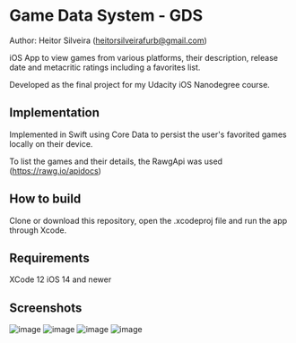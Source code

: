 # Game Data System - GDS
Author: Heitor Silveira (heitorsilveirafurb@gmail.com)

iOS App to view games from various platforms, their description, release date and metacritic ratings including a favorites list.

Developed as the final project for my Udacity iOS Nanodegree course.

## Implementation
Implemented in Swift using Core Data to persist the user's favorited games locally on their device.

To list the games and their details, the RawgApi was used (https://rawg.io/apidocs)

## How to build
Clone or download this repository, open the .xcodeproj file and run the app through Xcode.

## Requirements
XCode 12
iOS 14 and newer

## Screenshots

![image](https://user-images.githubusercontent.com/38788613/136242300-f5bd8a24-fc0c-4fe2-b8c3-abcc379b6279.png)
![image](https://user-images.githubusercontent.com/38788613/136242352-04cdb196-a8a7-4d9e-8360-eb9dc2d50256.png)
![image](https://user-images.githubusercontent.com/38788613/136242378-0850ec35-d211-41ec-8cc4-93c7b41ad670.png)
![image](https://user-images.githubusercontent.com/38788613/136242416-c1aea0f2-aa7a-4259-a308-d73968dc83e4.png)

